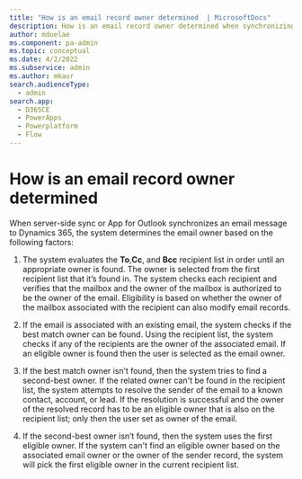 ```yaml
---
title: "How is an email record owner determined  | MicrosoftDocs"
description: How is an email record owner determined when synchronizing email messages to Dynamics 365?
author: mduelae
ms.component: pa-admin
ms.topic: conceptual
ms.date: 4/2/2022
ms.subservice: admin
ms.author: mkaur
search.audienceType: 
  - admin
search.app:
  - D365CE
  - PowerApps
  - Powerplatform
  - Flow
---
```


# How is an email record owner determined

When server-side sync or App for Outlook synchronizes an email message to Dynamics 365, the system determines the email owner based on the following factors: 
1. The system evaluates the **To**,**Cc**, and **Bcc** recipient list in order until an appropriate owner is found. The owner is selected from the first recipient list that it’s found in. 
The  system checks each recipient and verifies that the mailbox and the owner of the mailbox is authorized to be the owner of the email. Eligibility is based on whether the owner of the mailbox associated with the recipient can also modify email records. 

2. If the email is associated with an existing email, the system checks if the best match owner can be found. Using the recipient list, the system checks if any of the recipients are the owner of the associated email. If an eligible owner is found then the user is selected as the email owner.
 
3. If the best match owner isn’t found, then the system tries to find a second-best owner. 
If the related owner can't be found in the recipient list, the system attempts to resolve the sender of the email to a known contact, account, or lead. If the resolution is successful and the owner of the resolved record has to be an eligible owner that is also on the recipient list; only then the user set as owner of the email. 

4. If the second-best owner isn’t found, then the system uses the first eligible owner. If the system can't find an eligible owner based on the associated email owner or the owner of the sender record, the system will pick the first eligible owner in the current recipient list.


 

